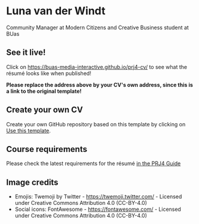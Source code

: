 # Luna van der Windt

Community Manager at Modern Citizens and Creative Business student at BUas
## See it live!

Click on <https://buas-media-interactive.github.io/prj4-cv/> to see what the résumé looks like when published!

 **Please replace the address above by your CV's own address, since this is a link to the original template!**

## Create your own CV

Create your own GitHub repository based on this template by clicking on
[Use this template](https://github.com/buas-media-interactive/prj4-cv/generate).

## Course requirements

Please check the latest requirements for the résumé [in the PRJ4 Guide](https://buas-media-interactive.github.io/prj4-guide/checklist-individual.html)

## Image credits

- Emojis: Twemoji by Twitter - https://twemoji.twitter.com/ - Licensed under Creative Commons Attribution 4.0 (CC-BY-4.0)
- Social icons: FontAwesome - https://fontawesome.com/ - Licensed under Creative Commons Attribution 4.0 (CC-BY-4.0)
